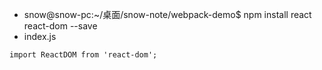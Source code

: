 - snow@snow-pc:~/桌面/snow-note/webpack-demo$ npm install react react-dom --save
- index.js
```
import ReactDOM from 'react-dom';
```
